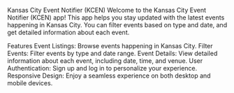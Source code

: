 Kansas City Event Notifier (KCEN)
Welcome to the Kansas City Event Notifier (KCEN) app! This app helps you stay updated with the latest events happening in Kansas City. You can filter events based on type and date, and get detailed information about each event.

Features
Event Listings: Browse events happening in Kansas City.
Filter Events: Filter events by type and date range.
Event Details: View detailed information about each event, including date, time, and venue.
User Authentication: Sign up and log in to personalize your experience.
Responsive Design: Enjoy a seamless experience on both desktop and mobile devices.
